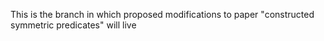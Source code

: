 This is the branch in which proposed modifications to paper "constructed symmetric predicates" will live
